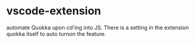 # vscode-extension
automate Quokka upon cd'ing into JS. There is a setting in the extension quokka itself to auto turnon the feature. 
